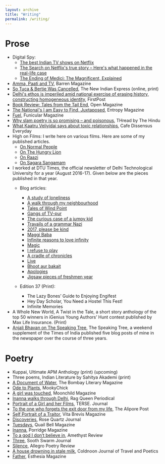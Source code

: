```yaml
---
layout: archive
title: "Writing"
permalink: /writing/
---
```



Prose
======
* Digital Spy:
  * [The best Indian TV shows on Netflix](https://www.digitalspy.com/tv/a33821033/best-indian-tv-netflix-shows/)
  * [The Search on Netflix's true story – Here's what happened in the real-life case](https://www.digitalspy.com/tv/ustv/a32958100/the-search-paulette-gebara-farah/?utm_content=bufferee4ab&utm_medium=social&utm_source=twitter&utm_campaign=maintwitterpost)
  * [The Ending of Medici: The Magnificent, Explained](https://www.digitalspy.com/tv/a32609238/medici-the-magnificent-season-3-ending-explained-netflix/)
* [Amma, Paati and TV](https://barrenmagazine.com/amma-paati-and-tv/), Barren Magazine
* [So Tuca & Bertie Was Cancelled](https://www.cinemaexpress.com/stories/columns/2019/sep/17/so-tuca-and-bertie-was-cancelled-14342.html), The New Indian Express (online, print)
* [Delhi's ethos is imperiled amid national exercise of erasing history, constructing homogeneous identity](https://www.firstpost.com/india/delhis-ethos-is-imperiled-amid-national-exercise-of-erasing-history-constructing-homogeneous-identity-7327881.html), FirstPost
* [Book Review: Tales from the Tail End](https://openthemagazine.com/lounge/books/light-in-the-dark/), Open Magazine
* [The National's I am Easy to Find, Juxtaposed](https://entropymag.org/the-nationals-i-am-easy-to-find-juxtaposed/), Entropy Magazine 
* [Fuel](https://www.funicularmagazine.com/read/2018/10/24/fuel), Funicular Magazine
* [Why slam poetry is so promising – and poisonous](http://www.thehindu.com/thread/arts-culture-society/why-slam-poetry-is-so-promising-and-poisonous/article23935151.ece), THread by The Hindu
* [What Kaatru Veliyidai says about toxic relationships](https://cafedissensusblog.com/2018/05/31/film-what-kaatru-veliyidai-says-about-psychologically-toxic-relationships/), Cafe Dissensus Everyday
* High on Films: I write here on various films. Here are some of my published articles.
  * [On Normal People](https://www.highonfilms.com/normal-people-2020-hulu-review/)
  * [On The Hungry Lion](http://www.highonfilms.com/the-hungry-lion/) 
  * [On Raazi](http://www.highonfilms.com/raazi-a-tribute-to-unknown-heroes/)
  * [On Sagara Sangamam](http://www.highonfilms.com/sagara-sangamam-1983-of-art-life-and-death/)
* I worked at DTU Times, the official newsletter of Delhi Technological University for a year (August 2016-17). Given below are the pieces published in that year.
  * Blog articles:
    * [A study of loneliness](https://dtutimes.wordpress.com/2016/10/12/a-study-of-loneliness/)
    * [A walk through my neighbourhood](https://dtutimes.wordpress.com/2016/10/17/a-walk-through-my-neighbourhood/)
    * [Tales of Wind Point](https://dtutimes.wordpress.com/2016/11/01/tales-of-wind-point/)
    * [Gangs of TV-pur](https://dtutimes.wordpress.com/2016/12/10/gangs-of-tv-pur/)
    * [The curious case of a jumpy kid](https://dtutimes.wordpress.com/2016/12/12/the-curious-case-of-a-jumpy-kid/)
    * [Travails of a grammar Nazi](https://dtutimes.wordpress.com/2016/12/16/travails-of-a-grammar-nazi/)
    * [2017, please be kind](https://dtutimes.wordpress.com/2017/01/04/2017-please-be-kind/)
    * [Maggi Baba](https://dtutimes.wordpress.com/2017/01/15/maggi_baba_intern/)
    * [Infinite reasons to love infinity](https://dtutimes.wordpress.com/2017/01/31/infinite-reasons-to-love-infinity/)
    * [Magic](https://dtutimes.wordpress.com/2017/02/28/magic/)
    * [I refuse to play](https://dtutimes.wordpress.com/2017/03/13/i-refuse-to-play/)
    * [A cradle of chronicles](https://dtutimes.wordpress.com/2017/03/19/a-cradle-of-chronicles/)
    * [Live](https://dtutimes.wordpress.com/2017/03/21/live/)
    * [Bhoot aur bakait](https://dtutimes.wordpress.com/2017/05/25/bhoot-aur-bakait/)
    * [Apologies](https://dtutimes.wordpress.com/2017/05/27/apologies-2/)
    * [Jigsaw pieces of freshmen year](https://dtutimes.wordpress.com/2017/06/03/jigsaw-pieces-of-the-freshmen-year/)  

  * Edition 37 (Print):
    * The Lazy Bones’ Guide to Enjoying Engifest
    * Hey Day Scholar, You Need a Hostel This Fest!
    * Infinite Memories
* A Whole New World, A Twist in the Tale, a short story anthology of the top 50 winners in iGenius Young Authors’ Hunt contest published by Max Life Insurance. (Print)
* [Anjali Bhavan on The Speaking Tree](http://www.speakingtree.in/anjali-bhavan-2), The Speaking Tree, a weekend supplement of the Times of India published five blog posts of mine in the newspaper over the course of three years.
  

Poetry
======
* Kuppai, Ultimate APM Anthology (print)  (upcoming)
* Three poems, Indian Literature by Sahitya Akademi (print) 
* [A Document of Water](http://bombayliterarymagazine.com/?p=948), The Bombay Literary Magazine
* [Ode to Plants](https://www.mookychick.co.uk/opinion/your-fiction/ode-to-plants-poem-by-anjali-bhavan.php), MookyChick
* [A girl was touched](https://www.moonchildmag.net/anjalibhavan.html), Moonchild Magazine 
* [Inanna walks through Delhi](https://www.ragqueenperiodical.com/single-post/2019/03/14/A-Poem-by-Anjali-Bhavan), Rag Queen Periodical
* [Portrait of a Girl and her Films](https://tersejournal.com/2019/01/23/portrait-of-a-girl-and-her-films-by-anjali-bhavan/), TERSE. Journal
* [To the one who forgets the exit door from my life](https://www.thealiporepost.com/blog/to-the-one-who-forgets-the-exit-door-from-my-life-by-anjali-bhavan), The Alipore Post
* [Self Portrait of a Traitor](https://vitabrevisliterature.com/poems/self-portrait-of-a-traitor-a-poem-by-anjali-bhavan/), Vita Brevis Magazine
* [Discoveries](https://rosequartzmagazine.wixsite.com/magazine/blog-1/discoveries-by-anjali-bhavan), Rose Quartz Journal
* [Tuesdays](http://www.quailbellmagazine.com/the-unreal/poem-tuesdays-by-anjali-bhavan), Quail Bell Magazine
* [Inanna](https://porridgemagazine.com/2018/06/24/one-poem-anjali-bhavan/), Porridge Magazine
* [To a god I don’t believe in](https://amethystmagazine.org/2018/06/26/to-a-god-i-dont-believe-in-a-poem-by-anjali-bhavan/), Amethyst Review
* [Three](https://www.soothswarmjournal.com/copy-of-issue-iv-template-5), Sooth Swarm Journal
* [Silence](http://www.allegropoetry.org/p/blog-page.html), Allegro Poetry Review
* [A house drowning in stale milk](http://coldnoon.com/a-house-drowning-in-stale-milk/), Coldnoon Journal of Travel and Poetics 
* [Father](https://esthesiamag.com/2017/07/12/father/), Esthesia Magazine